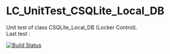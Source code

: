 # LC_UnitTest_CSQLite_Local_DB

Unit test of class CSQLite_Local_DB (Locker Control).<br/>
Last test :

[![Build Status](https://travis-ci.org/HoudayerPierre/LC_UnitTest_CSQLite_Local_DB.svg)](https://travis-ci.org/HoudayerPierre/LC_UnitTest_CSQLite_Local_DB)
